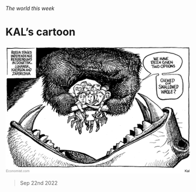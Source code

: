 ###### The world this week

# KAL’s cartoon 

#####  

![image](images/20220924_WWD000.png) 

> Sep 22nd 2022 







